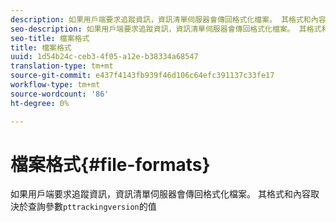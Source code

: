 ```yaml
---
description: 如果用戶端要求追蹤資訊，資訊清單伺服器會傳回格式化檔案。 其格式和內容取決於查詢參數pttrackingversion的值
seo-description: 如果用戶端要求追蹤資訊，資訊清單伺服器會傳回格式化檔案。 其格式和內容取決於查詢參數pttrackingversion的值
seo-title: 檔案格式
title: 檔案格式
uuid: 1d54b24c-ceb3-4f05-a12e-b38334a68547
translation-type: tm+mt
source-git-commit: e437f4143fb939f46d106c64efc391137c33fe17
workflow-type: tm+mt
source-wordcount: '86'
ht-degree: 0%

---
```



# 檔案格式{#file-formats}

如果用戶端要求追蹤資訊，資訊清單伺服器會傳回格式化檔案。 其格式和內容取決於查詢參數`pttrackingversion`的值
